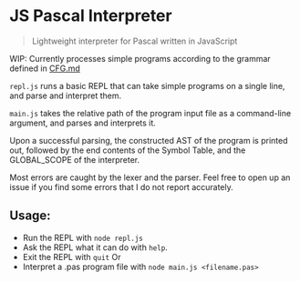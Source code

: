 # JS Pascal Interpreter
> Lightweight interpreter for Pascal written in JavaScript

WIP: Currently processes simple programs according to the grammar defined in [CFG.md](https://github.com/MellowCobra/JS-Pascal-Interpreter/blob/master/CFG.md)

`repl.js` runs a basic REPL that can take simple programs on a single line, and parse and interpret them.

`main.js` takes the relative path of the program input file as a command-line argument, and parses and interprets it.

Upon a successful parsing, the constructed AST of the program is printed out, followed by the end contents of the Symbol Table, and the GLOBAL_SCOPE of the interpreter.

Most errors are caught by the lexer and the parser. Feel free to open up an issue if you find some errors that I do not report accurately.

## Usage:
* Run the REPL with `node repl.js`
* Ask the REPL what it can do with `help`.
* Exit the REPL with `quit`
Or
* Interpret a .pas program file with `node main.js <filename.pas>`
